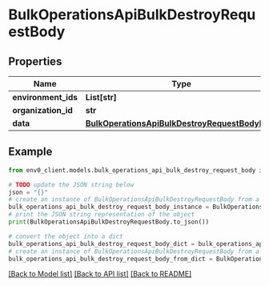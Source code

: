 # BulkOperationsApiBulkDestroyRequestBody


## Properties

Name | Type | Description | Notes
------------ | ------------- | ------------- | -------------
**environment_ids** | **List[str]** |  | 
**organization_id** | **str** |  | 
**data** | [**BulkOperationsApiBulkDestroyRequestBodyData**](BulkOperationsApiBulkDestroyRequestBodyData.md) |  | 

## Example

```python
from env0_client.models.bulk_operations_api_bulk_destroy_request_body import BulkOperationsApiBulkDestroyRequestBody

# TODO update the JSON string below
json = "{}"
# create an instance of BulkOperationsApiBulkDestroyRequestBody from a JSON string
bulk_operations_api_bulk_destroy_request_body_instance = BulkOperationsApiBulkDestroyRequestBody.from_json(json)
# print the JSON string representation of the object
print(BulkOperationsApiBulkDestroyRequestBody.to_json())

# convert the object into a dict
bulk_operations_api_bulk_destroy_request_body_dict = bulk_operations_api_bulk_destroy_request_body_instance.to_dict()
# create an instance of BulkOperationsApiBulkDestroyRequestBody from a dict
bulk_operations_api_bulk_destroy_request_body_from_dict = BulkOperationsApiBulkDestroyRequestBody.from_dict(bulk_operations_api_bulk_destroy_request_body_dict)
```
[[Back to Model list]](../README.md#documentation-for-models) [[Back to API list]](../README.md#documentation-for-api-endpoints) [[Back to README]](../README.md)


